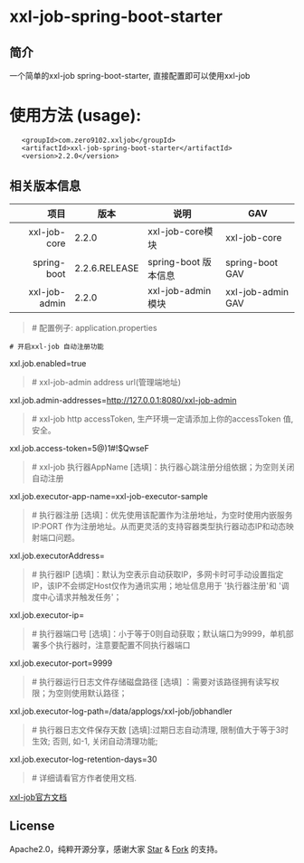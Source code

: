 # xxl-job-spring-boot-starter
## 简介
一个简单的xxl-job spring-boot-starter, 直接配置即可以使用xxl-job
# 使用方法 (usage):
 ```
    <groupId>com.zero9102.xxljob</groupId>
    <artifactId>xxl-job-spring-boot-starter</artifactId>
    <version>2.2.0</version>
 ```
## 相关版本信息

| 项目 | 版本  | 说明 | GAV |
| -----:| --------- | ----------- | ------- |
| xxl-job-core | 2.2.0 |xxl-job-core模块|xxl-job-core|
|spring-boot |2.2.6.RELEASE|spring-boot 版本信息|spring-boot GAV|
|xxl-job-admin|2.2.0|xxl-job-admin 模块| xxl-job-admin GAV|

> \# 配置例子: application.properties

`# 开启xxl-job 自动注册功能`

xxl.job.enabled=true

> \# xxl-job-admin address url(管理端地址)

xxl.job.admin-addresses=http://127.0.0.1:8080/xxl-job-admin

> \# xxl-job http accessToken, 生产环境一定请添加上你的accessToken 值,安全。

xxl.job.access-token=5@)1#!$QwseF

> \# xxl-job 执行器AppName [选填]：执行器心跳注册分组依据；为空则关闭自动注册

xxl.job.executor-app-name=xxl-job-executor-sample

> \# 执行器注册 [选填]：优先使用该配置作为注册地址，为空时使用内嵌服务 IP:PORT 作为注册地址。从而更灵活的支持容器类型执行器动态IP和动态映射端口问题。

xxl.job.executorAddress=

> \# 执行器IP [选填]：默认为空表示自动获取IP，多网卡时可手动设置指定IP，该IP不会绑定Host仅作为通讯实用；地址信息用于 '执行器注册'和 '调度中心请求并触发任务'；

xxl.job.executor-ip=

> \# 执行器端口号 [选填]：小于等于0则自动获取；默认端口为9999，单机部署多个执行器时，注意要配置不同执行器端口

xxl.job.executor-port=9999

> \# 执行器运行日志文件存储磁盘路径 [选填] ：需要对该路径拥有读写权限；为空则使用默认路径；

xxl.job.executor-log-path=/data/applogs/xxl-job/jobhandler

> \# 执行器日志文件保存天数 [选填]:过期日志自动清理, 限制值大于等于3时生效; 否则, 如-1, 关闭自动清理功能;

xxl.job.executor-log-retention-days=30

> \# 详细请看官方作者使用文档.

[xxl-job官方文档](https://www.xuxueli.com/xxl-job/)

## License
Apache2.0，纯粹开源分享，感谢大家 [Star](https://github.com/zero9102/xxl-job-spring-boot-starter/stargazers) & [Fork](https://github.com/zero9102/xxl-job-spring-boot-starter/network/members) 的支持。

